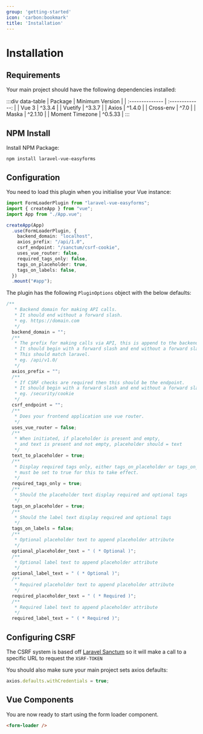 ```yaml
---
group: 'getting-started'
icon: 'carbon:bookmark'
title: 'Installation'
---
```


# Installation

## Requirements

Your main project should have the following dependencies installed:

:::div data-table
| Package         | Minimum Version |
| :-------------- | :-------------: |
| Vue 3           |     ^3.3.4      |
| Vuetify         |     ^3.3.7      |
| Axios           |     ^1.4.0      |
| Cross-env       |      ^7.0       |
| Maska           |     ^2.1.10     |
| Moment Timezone |     ^0.5.33     |
:::

## NPM Install

Install NPM Package:

```shell
npm install laravel-vue-easyforms
```

## Configuration

You need to load this plugin when you initialise your Vue instance:

````typescript
import FormLoaderPlugin from "laravel-vue-easyforms";
import { createApp } from "vue";
import App from "./App.vue";

createApp(App)
  .use(FormLoaderPlugin, {
    backend_domain: "localhost",
    axios_prefix: "/api/1.0",
    csrf_endpoint: "/sanctum/csrf-cookie",
    uses_vue_router: false,
    required_tags_only: false,
    tags_on_placeholder: true,
    tags_on_labels: false,
  })
  .mount("#app");
````
The plugin has the following `PluginOptions` object with the below defaults:

````typescript
/**
   * Backend domain for making API calls.
   * It should end without a forward slash.
   * eg. https://domain.com
   */
  backend_domain = "";
  /**
   * The prefix for making calls via API, this is append to the backend domain.
   * It should begin with a forward slash and end without a forward slash.
   * This should match laravel.
   * eg. /api/v1.0/
   */
  axios_prefix = "";
  /**
   * If CSRF checks are required then this should be the endpoint.
   * It should begin with a forward slash and end without a forward slash.
   * eg. /security/cookie
   */
  csrf_endpoint = "";
  /**
   * Does your frontend application use vue router.
   */
  uses_vue_router = false;
  /**
   * When initiated, if placeholder is present and empty,
   * and text is present and not empty, placeholder should = text
   */
  text_to_placeholder = true;
  /**
   * Display required tags only, either tags_on_placeholder or tags_on_labels
   * must be set to true for this to take effect.
   */
  required_tags_only = true;
  /**
   * Should the placeholder text display required and optional tags
   */
  tags_on_placeholder = true;
  /**
   * Should the label text display required and optional tags
   */
  tags_on_labels = false;
  /**
   * Optional placeholder text to append placeholder attribute
   */
  optional_placeholder_text = " ( * Optional )";
  /**
   * Optional label text to append placeholder attribute
   */
  optional_label_text = " ( * Optional )";
  /**
   * Required placeholder text to append placeholder attribute
   */
  required_placeholder_text = " ( * Required )";
  /**
   * Required label text to append placeholder attribute
   */
  required_label_text = " ( * Required )";
````

## Configuring CSRF

The CSRF system is based off [Laravel Sanctum](https://laravel.com/docs/10.x/sanctum#spa-authenticating) so it will make a call to a specific URL to request the `XSRF-TOKEN`

You should also make sure your main project sets axios defaults:

````js
axios.defaults.withCredentials = true;
````

## Vue Components

You are now ready to start using the form loader component.

````html
<form-loader />
````
